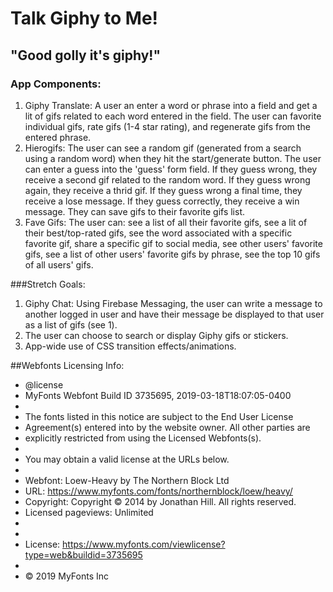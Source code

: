 # Talk Giphy to Me!
## "Good golly it's giphy!"

### App Components: 
1. Giphy Translate: A user an enter a word or phrase into a field and get a lit of gifs related to each word entered in the field. The user can favorite individual gifs, rate gifs (1-4 star rating), and regenerate gifs from the entered phrase.
2. Hierogifs: The user can see a random gif (generated from a search using a random word) when they hit the start/generate button. The user can enter a guess into the 'guess' form field. If they guess wrong, they receive a second gif related to the random word. If they guess wrong again, they receive a thrid gif. If they guess wrong a final time, they receive a lose message. If they guess correctly, they receive a win message. They can save gifs to their favorite gifs list.
3. Fave Gifs: The user can: see a list of all their favorite gifs, see a lit of their best/top-rated gifs, see the word associated with a specific favorite gif, share a specific gif to social media, see other users' favorite gifs, see a list of other users' favorite gifs by phrase, see the top 10 gifs of all users' gifs.

###Stretch Goals:
1. Giphy Chat: Using Firebase Messaging, the user can write a message to another logged in user and have their message be displayed to that user as a list of gifs (see 1). 
2. The user can choose to search or display Giphy gifs or stickers.
3. App-wide use of CSS transition effects/animations.


##Webfonts Licensing Info: 
 * @license
 * MyFonts Webfont Build ID 3735695, 2019-03-18T18:07:05-0400
 * 
 * The fonts listed in this notice are subject to the End User License
 * Agreement(s) entered into by the website owner. All other parties are 
 * explicitly restricted from using the Licensed Webfonts(s).
 * 
 * You may obtain a valid license at the URLs below.
 * 
 * Webfont: Loew-Heavy by The Northern Block Ltd
 * URL: https://www.myfonts.com/fonts/northernblock/loew/heavy/
 * Copyright: Copyright &#x00A9; 2014 by Jonathan Hill. All rights reserved.
 * Licensed pageviews: Unlimited
 * 
 * 
 * License: https://www.myfonts.com/viewlicense?type=web&buildid=3735695
 * 
 * © 2019 MyFonts Inc
